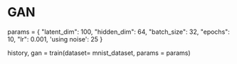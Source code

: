 # GAN


params = {
    "latent_dim": 100,
    "hidden_dim": 64,
    "batch_size": 32,
    "epochs": 10,
    "lr": 0.001,
    'using noise': 25
}

history, gan = train(dataset= mnist_dataset, 
                     params = params)
